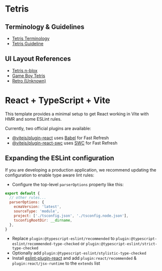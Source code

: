 # Tetris

## Terminology & Guidelines

- [Tetris Terminology](https://tetris.fandom.com/wiki/Glossary)
- [Tetris Guideline](https://tetris.fandom.com/wiki/Tetris_Guideline)

## UI Layout References

- [Tetris n-blox](https://media.recordsetter.com/b4f5b069-0a97-4fcb-b30b-9bbf54fe1d92_TETRIS_xl.png)
- [Game Boy Tetris](https://upload.wikimedia.org/wikipedia/en/4/4a/GB_Tetris.png)
- [Retro (Unknown)](docs%2Freference.png)

# React + TypeScript + Vite

This template provides a minimal setup to get React working in Vite with HMR and some ESLint rules.

Currently, two official plugins are available:

- [@vitejs/plugin-react](https://github.com/vitejs/vite-plugin-react/blob/main/packages/plugin-react/README.md) uses [Babel](https://babeljs.io/) for Fast Refresh
- [@vitejs/plugin-react-swc](https://github.com/vitejs/vite-plugin-react-swc) uses [SWC](https://swc.rs/) for Fast Refresh

## Expanding the ESLint configuration

If you are developing a production application, we recommend updating the configuration to enable type aware lint rules:

- Configure the top-level `parserOptions` property like this:

```js
export default {
  // other rules...
  parserOptions: {
    ecmaVersion: 'latest',
    sourceType: 'module',
    project: ['./tsconfig.json', './tsconfig.node.json'],
    tsconfigRootDir: __dirname,
  },
}
```

- Replace `plugin:@typescript-eslint/recommended` to `plugin:@typescript-eslint/recommended-type-checked` or `plugin:@typescript-eslint/strict-type-checked`
- Optionally add `plugin:@typescript-eslint/stylistic-type-checked`
- Install [eslint-plugin-react](https://github.com/jsx-eslint/eslint-plugin-react) and add `plugin:react/recommended` & `plugin:react/jsx-runtime` to the `extends` list
